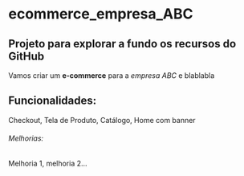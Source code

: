 # ecommerce_empresa_ABC
## Projeto para explorar a fundo os recursos do GitHub ###

Vamos criar um **e-commerce** para a *empresa ABC* e blablabla

## Funcionalidades:

Checkout, Tela de Produto, Catálogo, Home com banner

###### Melhorias:

Melhoria 1, melhoria 2...